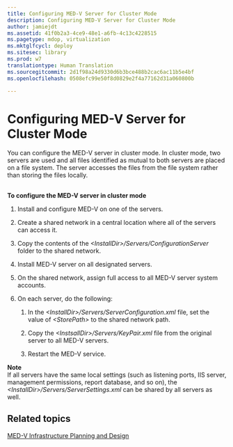 ```yaml
---
title: Configuring MED-V Server for Cluster Mode
description: Configuring MED-V Server for Cluster Mode
author: jamiejdt
ms.assetid: 41f0b2a3-4ce9-48e1-a6fb-4c13c4228515
ms.pagetype: mdop, virtualization
ms.mktglfcycl: deploy
ms.sitesec: library
ms.prod: w7
translationtype: Human Translation
ms.sourcegitcommit: 2d1f98a24d9330d6b3bce488b2cac6ac11b5e4bf
ms.openlocfilehash: 0508efc99e50f8d0829e2f4a77162d31a060800b

---
```



# Configuring MED-V Server for Cluster Mode


You can configure the MED-V server in cluster mode. In cluster mode, two servers are used and all files identified as mutual to both servers are placed on a file system. The server accesses the files from the file system rather than storing the files locally.

## <a href="" id="bkmk-howtoconfigurethemedvserverinclustermode"></a>


**To configure the MED-V server in cluster mode**

1.  Install and configure MED-V on one of the servers.

2.  Create a shared network in a central location where all of the servers can access it.

3.  Copy the contents of the *&lt;InstallDir&gt;/Servers/ConfigurationServer* folder to the shared network.

4.  Install MED-V server on all designated servers.

5.  On the shared network, assign full access to all MED-V server system accounts.

6.  On each server, do the following:

    1.  In the *&lt;InstallDir&gt;/Servers/ServerConfiguration.xml* file, set the value of *&lt;StorePath&gt;* to the shared network path.

    2.  Copy the *&lt;InstsallDir&gt;/Servers/KeyPair.xml* file from the original server to all MED-V servers.

    3.  Restart the MED-V service.

**Note**  
If all servers have the same local settings (such as listening ports, IIS server, management permissions, report database, and so on), the *&lt;InstallDir&gt;/Servers/ServerSettings.xml* can be shared by all servers as well.

 

## Related topics


[MED-V Infrastructure Planning and Design](med-v-infrastructure-planning-and-design.md)

 

 








<!--HONumber=Jun16_HO4-->


